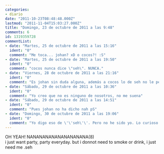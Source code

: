 ```yaml
---
categories:
- diario
date: "2011-10-23T08:48:48.000Z"
lastmod: "2011-11-04T15:03:27.000Z"
title: "Domingo, 23 de octubre de 2011 a las 9:48"
comments: 6
id: 1319359728
commentList:
- date: "Martes, 25 de octubre de 2011 a las 15:16"
  ident: "0"
  comment: "Me toca... johan? xD o cocos?! :S"
- date: "Martes, 25 de octubre de 2011 a las 19:50"
  ident: "0"
  comment: "cocos nunca dice \"seh\". NUNCA."
- date: "Viernes, 28 de octubre de 2011 a las 21:16"
  ident: "0"
  comment: "Es johan sin duda alguna, además a cocos lo de seh no le pega ni con pegamento hecho con cocos."
- date: "Sábado, 29 de octubre de 2011 a las 10:36"
  ident: "0"
  comment: "Yo creo que no es ninguno de nosotros, no me suena"
- date: "Sábado, 29 de octubre de 2011 a las 14:51"
  ident: "0"
  comment: "Pues johan no ha dicho nah pS"
- date: "Domingo, 30 de octubre de 2011 a las 19:06"
  ident: "0"
  comment: "Yo digo eso de \'\'seh\'\'. Pero no he sido yo. Lo curioso es que no habéis adivinado ninguna entrada de las que he sacado xD"
---
```


OH YEAH! NANANANANANANANANANA(8)  
i just want party, party everyday. but i donnot need to smoke or drink, i just need me                                                                             .seh